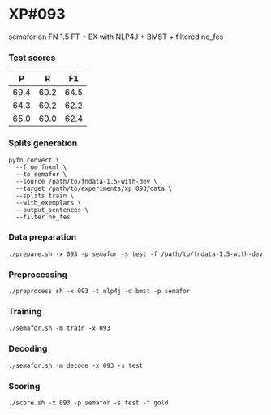 # XP\#093

semafor on FN 1.5 FT + EX with NLP4J + BMST + filtered no_fes

### Test scores
| P | R | F1 |
| --- | --- | --- |
| 69.4 | 60.2 | 64.5 |
| 64.3 | 60.2 | 62.2 |
| 65.0 | 60.0 | 62.4 |

### Splits generation
```
pyfn convert \
  --from fnxml \
  --to semafor \
  --source /path/to/fndata-1.5-with-dev \
  --target /path/to/experiments/xp_093/data \
  --splits train \
  --with_exemplars \
  --output_sentences \
  --filter no_fes
```

### Data preparation
```
./prepare.sh -x 093 -p semafor -s test -f /path/to/fndata-1.5-with-dev
```

### Preprocessing
```
./preprocess.sh -x 093 -t nlp4j -d bmst -p semafor
```

### Training
```
./semafor.sh -m train -x 093
```

### Decoding
```
./semafor.sh -m decode -x 093 -s test
```

### Scoring
```
./score.sh -x 093 -p semafor -s test -f gold
```
